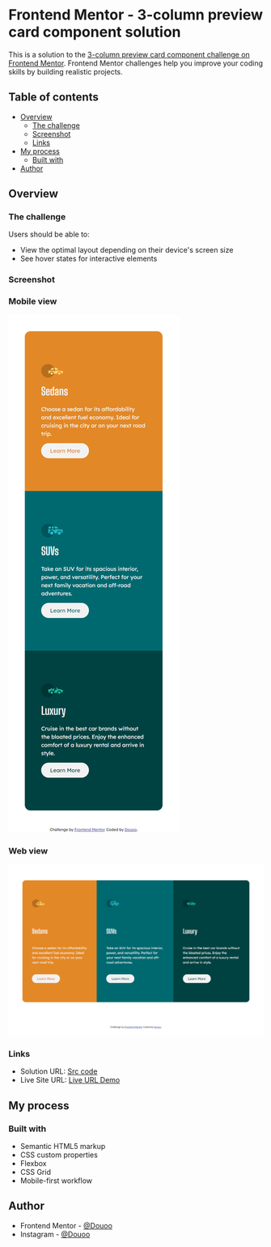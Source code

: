 # Frontend Mentor - 3-column preview card component solution

This is a solution to the [3-column preview card component challenge on Frontend Mentor](https://www.frontendmentor.io/challenges/3column-preview-card-component-pH92eAR2-). Frontend Mentor challenges help you improve your coding skills by building realistic projects. 

## Table of contents

- [Overview](#overview)
  - [The challenge](#the-challenge)
  - [Screenshot](#screenshot)
  - [Links](#links)
- [My process](#my-process)
  - [Built with](#built-with)
- [Author](#author)


## Overview

### The challenge

Users should be able to:

- View the optimal layout depending on their device's screen size
- See hover states for interactive elements

### Screenshot

<h3>Mobile view</h3>

![Mobile view screenshot](screenshot-mobile.png)

<h3>Web view</h3>

![Desktop view screenshot](screenshot-web.png)

### Links

- Solution URL: [Src code](https://github.com/douoo/frontendmentor-challenges/3-column-preview-card-component-main)
- Live Site URL: [Live URL Demo](https://douoo.github.io/frontendmentor_challenges/3-column-preview-card-component-main)

## My process

### Built with

- Semantic HTML5 markup
- CSS custom properties
- Flexbox
- CSS Grid
- Mobile-first workflow

## Author


- Frontend Mentor - [@Douoo](https://www.frontendmentor.io/profile/douoo)
- Instagram - [@Douoo](https://www.instagram.com/douooo/)
